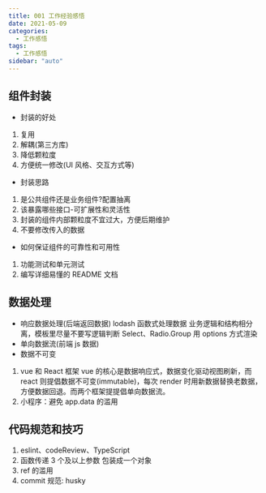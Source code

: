 ```yaml
---
title: 001 工作经验感悟
date: 2021-05-09
categories:
  - 工作感悟
tags:
  - 工作感悟
sidebar: "auto"
---
```


## 组件封装

- 封装的好处

1. 复用
2. 解耦(第三方库)
3. 降低颗粒度
4. 方便统一修改(UI 风格、交互方式等)

- 封装思路

1. 是公共组件还是业务组件?配置抽离
2. 该暴露哪些接口-可扩展性和灵活性
3. 封装的组件内部颗粒度不宜过大，方便后期维护
4. 不要修改传入的数据

- 如何保证组件的可靠性和可用性

1. 功能测试和单元测试
2. 编写详细易懂的 README 文档

## 数据处理

- 响应数据处理(后端返回数据)
  lodash 函数式处理数据
  业务逻辑和结构相分离，模板里尽量不要写逻辑判断
  Select、Radio.Group 用 options 方式渲染
- 单向数据流(前端 js 数据)
- 数据不可变

1. vue 和 React 框架
   vue 的核心是数据响应式，数据变化驱动视图刷新，而 react 则提倡数据不可变(immutable)，每次 render 时用新数据替换老数据，方便数据回退。而两个框架提提倡单向数据流。
2. 小程序：避免 app.data 的滥用

## 代码规范和技巧

1. eslint、codeReview、TypeScript
2. 函数传递 3 个及以上参数 包装成一个对象
3. ref 的滥用
4. commit 规范: husky

